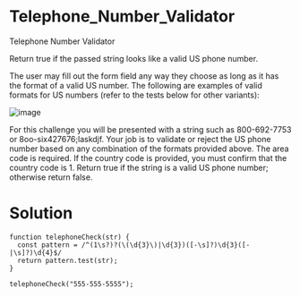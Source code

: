 # Telephone_Number_Validator
Telephone Number Validator

Return true if the passed string looks like a valid US phone number.

The user may fill out the form field any way they choose as long as it has the format of a valid US number. The following are examples of valid formats for US numbers (refer to the tests below for other variants):


![image](https://github.com/mkg789/Telephone_Number_Validator/assets/126147162/d1db0187-cb7d-498a-aa04-cb2d30ec3bbc)


For this challenge you will be presented with a string such as 800-692-7753 or 8oo-six427676;laskdjf. Your job is to validate or reject the US phone number based on any combination of the formats provided above. The area code is required. If the country code is provided, you must confirm that the country code is 1. Return true if the string is a valid US phone number; otherwise return false.

# Solution
```
function telephoneCheck(str) {
  const pattern = /^(1\s?)?(\(\d{3}\)|\d{3})([-\s]?)\d{3}([-|\s]?)\d{4}$/
  return pattern.test(str);
}

telephoneCheck("555-555-5555");
```
